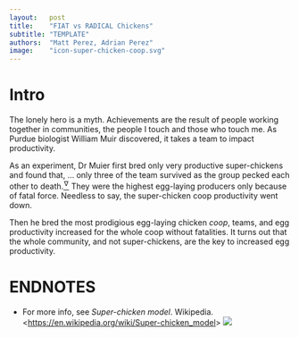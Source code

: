 ```yaml
---
layout:   post
title:    "FIAT vs RADICAL Chickens"
subtitle: "TEMPLATE"
authors:  "Matt Perez, Adrian Perez"
image:    "icon-super-chicken-coop.svg"
---
```


<div style="display:none;">
 <p>The lonely hero is a myth. Achievements are the result of people working together in communities, the people I touch and those who touch me.</p>
</div>

<h1>Intro</h1>
 <p>The lonely hero is a myth. Achievements are the result of people working together in communities, the people I touch and those who touch me. As Purdue biologist William Muir discovered, it takes a team to impact productivity.</p>
 <p>As an experiment, Dr Muier first bred only very productive super-chickens and found that, <span class="_quotespan">&hellip; only three of the team survived as the group pecked each other to death.</span><a href="#en01"><sup id="bm01">&hairsp;&nabla;&hairsp;</sup></a> They were the highest egg-laying producers only because of fatal force. Needless to say, the super-chicken coop productivity went down.</p>
 <p>Then he bred the most prodigious egg-laying chicken <em>coop</em>, teams, and egg productivity increased for the whole coop without fatalities. It turns out that the whole community, and not super-chickens, are the key to increased egg productivity.</p>

<h1 class="_section">ENDNOTES</h1>
 <ul>
  <li id="en01">
   <p class="_list-item">
    For more info, see <em>Super-chicken model</em>. Wikipedia.
    <<a href="https://en.wikipedia.org/wiki/Super-chicken_model" target="_blank">https://en.wikipedia.org/wiki/Super-chicken_model</a>>
    <a class="_uparrow" href="#bm01"><img src="/assets/img/arrow-up-icon.png"></a>
   </p>
  </li>
 </ul>